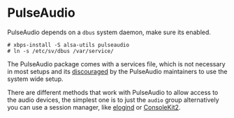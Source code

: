 # PulseAudio

PulseAudio depends on a `dbus` system daemon, make sure its enabled.

```
# xbps-install -S alsa-utils pulseaudio
# ln -s /etc/sv/dbus /var/service/
```

The PulseAudio package comes with a services file, which is not necessary in most setups and its [discouraged](https://www.freedesktop.org/wiki/Software/PulseAudio/Documentation/User/SystemWide/) by the PulseAudio maintainers to use the system wide setup.

There are different methods that work with PulseAudio to allow access to the audio devices, the simplest one is to just the `audio` group alternatively you can use a session manager, like [elogind](#elogind) or [ConsoleKit2](#consolekit2).
